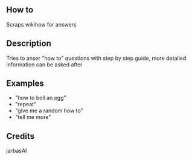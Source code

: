 ## How to
Scraps wikihow for answers

## Description
Tries to anser "how to" questions with step by step guide, more detailed
information can be asked after

## Examples
* "how to boil an egg"
* "repeat"
* "give me a random how to"
* "tell me more"

## Credits
jarbasAI